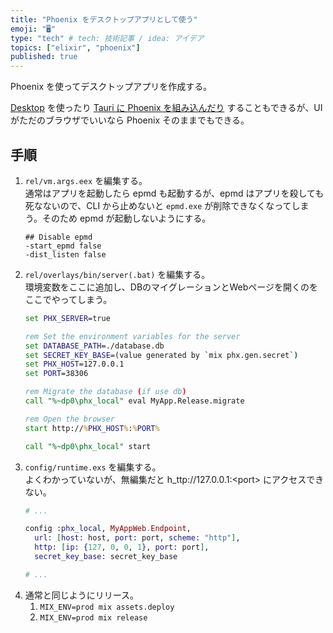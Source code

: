 ```yaml
---
title: "Phoenix をデスクトップアプリとして使う"
emoji: "🖥️"
type: "tech" # tech: 技術記事 / idea: アイデア
topics: ["elixir", "phoenix"]
published: true
---
```


Phoenix を使ってデスクトップアプリを作成する。

[Desktop](https://github.com/elixir-desktop/desktop) を使ったり [Tauri に Phoenix を組み込んだり](https://github.com/dieharders/example-tauri-python-server-sidecar/tree/master) することもできるが、UIがただのブラウザでいいなら Phoenix そのままでもできる。

## 手順

1. `rel/vm.args.eex` を編集する。  
   通常はアプリを起動したら epmd も起動するが、epmd はアプリを殺しても死なないので、CLI から止めないと `epmd.exe` が削除できなくなってしまう。そのため epmd が起動しないようにする。
   ```
   ## Disable epmd
   -start_epmd false
   -dist_listen false
   ```
2. `rel/overlays/bin/server(.bat)` を編集する。  
   環境変数をここに追加し、DBのマイグレーションとWebページを開くのをここでやってしまう。
   ```bat
   set PHX_SERVER=true

   rem Set the environment variables for the server
   set DATABASE_PATH=./database.db
   set SECRET_KEY_BASE=(value generated by `mix phx.gen.secret`)
   set PHX_HOST=127.0.0.1
   set PORT=38306

   rem Migrate the database (if use db)
   call "%~dp0\phx_local" eval MyApp.Release.migrate

   rem Open the browser
   start http://%PHX_HOST%:%PORT%

   call "%~dp0\phx_local" start
   ```
3. `config/runtime.exs` を編集する。  
   よくわかっていないが、無編集だと h_ttp://127.0.0.1:\<port\> にアクセスできない。
   ```elixir
   # ...

   config :phx_local, MyAppWeb.Endpoint,
     url: [host: host, port: port, scheme: "http"],
     http: [ip: {127, 0, 0, 1}, port: port],
     secret_key_base: secret_key_base

   # ...
   ```
4. 通常と同じようにリリース。
   1. `MIX_ENV=prod mix assets.deploy`
   2. `MIX_ENV=prod mix release`
